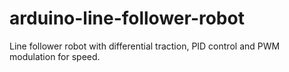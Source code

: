 # arduino-line-follower-robot
Line follower robot with differential traction, PID control and PWM modulation for speed.
